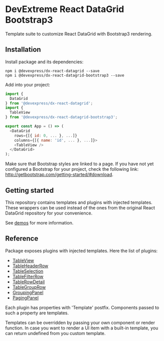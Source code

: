 # DevExtreme React DataGrid Bootstrap3

Template suite to customize React DataGrid with Bootstrap3 rendering.

## Installation

Install package and its dependencies:

```
npm i @devexpress/dx-react-datagrid --save
npm i @devexpress/dx-react-datagrid-bootstrap3 --save
```

Add into your project:

```js
import {
  DataGrid
} from '@devexpress/dx-react-datagrid';
import {
  TableView
} from '@devexpress/dx-react-datagrid-bootstrap3';

export const App = () => (
  <DataGrid
    rows={[{ id: 0, ... }, ...]}
    columns={[{ name: 'id', ... }, ...]}>
    <TableView />
  </DataGrid>
);
```

Make sure that Bootstrap styles are linked to a page. If you have not yet configured a Bootstrap for your project, check the following link: http://getbootstrap.com/getting-started/#download.

## Getting started

This repository contains templates and plugins with injected templates. These wrappers can be used instead of the ones from the original React DataGrid repository for your convenience.

See [demos](../dx-react-demos/README.md) for more information.

## Reference

Package exposes plugins with injected templates. Here the list of plugins:
- [TableView](../dx-react-datagrid/docs/reference/table-view.md)
- [TableHeaderRow](../dx-react-datagrid/docs/reference/table-header-row.md)
- [TableSelection](../dx-react-datagrid/docs/reference/table-selection.md)
- [TableFilterRow](../dx-react-datagrid/docs/reference/table-filter-row.md)
- [TableRowDetail](../dx-react-datagrid/docs/reference/table-row-detail.md)
- [TableGroupRow](../dx-react-datagrid/docs/reference/table-group-row.md)
- [GroupingPanel](../dx-react-datagrid/docs/reference/grouping-panel.md)
- [PagingPanel](../dx-react-datagrid/docs/reference/paging-panel.md)

Each plugin has properties with 'Template' postfix. Components passed to such a property are templates.

Templates can be overridden by passing your own component or render function. In case you want to render a UI item with a built-in template, you can return undefined from you custom template.
